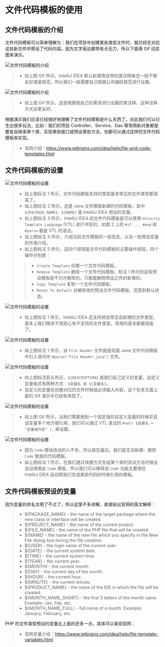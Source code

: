 # 文件代码模板的使用

## 文件代码模板的介绍

文件代码模板可以简单理解为：我们在项目中创建某些类型文件时，就已经在对应这些新文件中预设了代码内容。因为文字表达都带有点无力，所以下面用 Gif 动态图来演示。

![文件代码模板的介绍](images/xviii-a-file-and-code-templates-introduce-1.gif)

> * 如上图 Gif 所示，IntelliJ IDEA 默认新建类自带的类注释格式一般不够友好或是规范，所以我们一般需要自己根据公司编码规范进行设置。

![文件代码模板的介绍](images/xviii-a-file-and-code-templates-introduce-2.gif)

> * 如上图 Gif 所示，这是根据我自己的需求进行设置的类注释，这种注释方式会更友好。

根据演示我们应该已经很好地理解了文件代码模板是什么东西了。对此我们可以衍生出很多玩法，比如：我们的项目 Controller、Service、Dao 等常用新对象都是要各自继承某个类、实现某些接口或预设某些方法，也都可以通过这样的文件代码模板来实现。

> * 官网介绍：<https://www.jetbrains.com/idea/help/file-and-code-templates.html>

## 文件代码模板的设置

![文件代码模板的设置](images/xviii-b-file-and-code-templates-settings-1.jpg)

> * 如上图标注 1 所示，文件代码模板支持的类型基本常见的文件类型都涵盖了。
> * 如上图标注 2 所示，这是 Java 文件模板新建的代码模板，其中 `${PACKAGE_NAME}、${NAME}` 是 IntelliJ IDEA 预设的变量。
> * 如上图标注 3 所示，IntelliJ IDEA 的文件代码模板是可以使用 `Velocity Template Language` (VTL) 进行书写的。如图 2 上的 `#if ... #end` 和 `#parse` 都是 VTL 的语法。
> * 如上图标注 4 所示，介绍当前文件模板的一些信息，以及一些预设变量的作用介绍。
> * 如上图标注 5 所示，这四个按钮是文件代码模板的主要操作按钮，四个操作分别是：
>
>> * `Create Template` 创建一个文件代码模板。 
>> * `Remove Template` 删除一个文件代码模板，标注 1 所示的这些预设模板是不允许删除的，只能能删除预设之外的新增的。
>> * `Copy Template` 复制一个文件代码模板。 
>> * `Reset To Default` 对被修改的预设文件代码模板，还原到默认状态。

![文件代码模板的设置](images/xviii-b-file-and-code-templates-settings-2.jpg)

> * 如上图标注 1 所示，IntelliJ IDEA 还支持其他常见会新建的文件类型，基本上我们根本不用担心有不支持的文件类型，常用的基本都被涵盖了。

![文件代码模板的设置](images/xviii-b-file-and-code-templates-settings-3.jpg)

> * 如上图标注 1 所示，该 `File Header` 文件就是前面 Java 文件代码模板中引入语句中 `#parse("File Header.java")` 文件。

![文件代码模板的设置](images/xviii-b-file-and-code-templates-settings-4.jpg)

> * 如上图标注箭头所示，`${DESCRIPTION}` 是我们自己定义的变量，自定义变量格式有两种方式：`$变量名 或 ${变量名}`。
> * 自定义的变量在创建对应的文件时候就必须输入内容，这个在本文最上面的 Gif 演示中已经有体现了。

![文件代码模板的设置](images/xviii-b-file-and-code-templates-settings-5.gif)

> * 如上图 Gif 所示，当我们需要用到一个固定值的自定义变量的时候并且该变量多个地方被引用，我们可以通过 VTL 语法的 `#set( $变量名 = "变量值内容" );` 来设置。

![文件代码模板的设置](images/xviii-b-file-and-code-templates-settings-6.jpg)

> * 因为 `Code` 模块改动的人不多，所以放在最后。我们是无法新建、删除 `Code` 里面的代码模板。
> * 如上图标注 1 所示，在我们通过快捷方式生成某个类的测试方法时候会自动调用此 `Code` 模板，所以我们可以解释该 `Code` 功能主要用在 IntelliJ IDEA 自动帮我们生成某些代码的时候引用的模板。

## 文件代码模板预设的变量

因为变量的命名太明了不过了，所以这里不多讲解，直接贴出官网的英文解释：

> * ${PACKAGE_NAME} - the name of the target package where the new class or interface will be created.
> * ${PROJECT_NAME} - the name of the current project.
> * ${FILE_NAME} - the name of the PHP file that will be created.
> * ${NAME} - the name of the new file which you specify in the New File dialog box during the file creation.
> * ${USER} - the login name of the current user.
> * ${DATE} - the current system date.
> * ${TIME} - the current system time.
> * ${YEAR} - the current year.
> * ${MONTH} - the current month.
> * ${DAY} - the current day of the month.
> * ${HOUR} - the current hour.
> * ${MINUTE} - the current minute.
> * ${PRODUCT_NAME} - the name of the IDE in which the file will be created.
> * ${MONTH_NAME_SHORT} - the first 3 letters of the month name. Example: Jan, Feb, etc.
> * ${MONTH_NAME_FULL} - full name of a month. Example: January, February, etc.

PHP 的文件类型预设的变量比上面的还多一点，具体可以查阅官网：

> * 官网变量介绍：<https://www.jetbrains.com/idea/help/file-template-variables.html>
